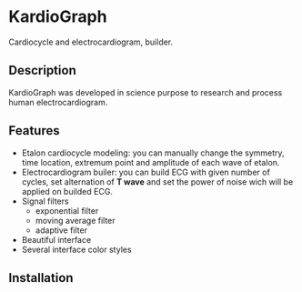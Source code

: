 # KardioGraph
Cardiocycle and electrocardiogram, builder.

## Description
KardioGraph was developed in science purpose to research and process human electrocardiogram.

## Features
- Etalon cardiocycle modeling: you can manually change the symmetry, time location, extremum point and amplitude of each wave of etalon.
- Electrocardiogram builer: you can build ECG with given number of cycles, set alternation of **T wave** and set the power of noise wich will be applied on builded ECG.
- Signal filters
  - exponential filter
  - moving average filter
  - adaptive filter
- Beautiful interface
- Several interface color styles

## Installation
